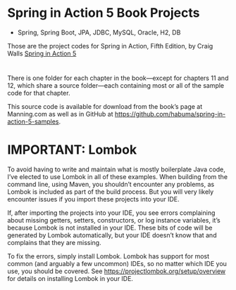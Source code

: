 # Spring in Action 5 Book Projects

* Spring, Spring Boot, JPA, JDBC, MySQL, Oracle, H2, DB

Those are the project codes for Spring in Action, Fifth Edition, by Craig Walls [Spring in Action 5](https://www.manning.com/books/spring-in-action-fifth-edition)
#
There is one folder for each chapter in the book—​except for chapters 11 and 12, which share a source folder—​each containing most or all of the sample code for that chapter.

This source code is available for download from the book’s page at Manning.com as well as in GitHub at https://github.com/habuma/spring-in-action-5-samples.

# IMPORTANT: Lombok
To avoid having to write and maintain what is mostly boilerplate Java code, I’ve elected to use Lombok in all of these examples. When building from the command line, using Maven, you shouldn’t encounter any problems, as Lombok is included as part of the build process. But you will very likely encounter issues if you import these projects into your IDE.

If, after importing the projects into your IDE, you see errors complaining about missing getters, setters, constructors, or log instance variables, it’s because Lombok is not installed in your IDE. These bits of code will be generated by Lombok automatically, but your IDE doesn’t know that and complains that they are missing.

To fix the errors, simply install Lombok. Lombok has support for most common (and arguably a few uncommon) IDEs, so no matter which IDE you use, you should be covered. See https://projectlombok.org/setup/overview for details on installing Lombok in your IDE.
